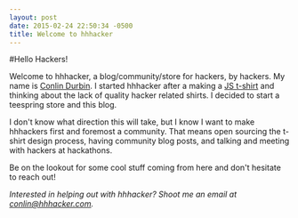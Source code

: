 ```yaml
---
layout: post
date: 2015-02-24 22:50:34 -0500
title: Welcome to hhhacker
---
```


#Hello Hackers!

Welcome to hhhacker, a blog/community/store for hackers, by hackers. My name is [Conlin Durbin](http://conlin.me). I started hhhacker after a making a [JS t-shirt](http://teespring.com/js-wireframe) and thinking about the lack of quality hacker related shirts. I decided to start a teespring store and this blog.

I don't know what direction this will take, but I know I want to make hhhackers first and foremost a community. That means open sourcing the t-shirt design process, having community blog posts, and talking and meeting with hackers at hackathons.

Be on the lookout for some cool stuff coming from here and don't hesitate to reach out!

*Interested in helping out with hhhacker? Shoot me an email at [conlin@hhhacker.com](mailto:conlin@hhhacker.com).*
